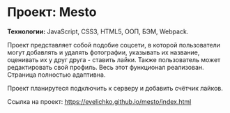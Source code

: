 # **Проект: Mesto**

**Технологии:** JavaScript, CSS3, HTML5, ООП, БЭМ, Webpack.

Проект представляет собой подобие соцсети, в которой пользователи могут добавлять и удалять фотографии, указывать их название, оценивать их у друг друга - ставить лайки. Также пользователь может редактировать свой профиль. Весь этот функционал реализован. Страница полностью адаптивна. 

Проект планирутеся подключить к серверу и добавить счётчик лайков.

Ссылка на проект: https://evelichko.github.io/mesto/index.html

